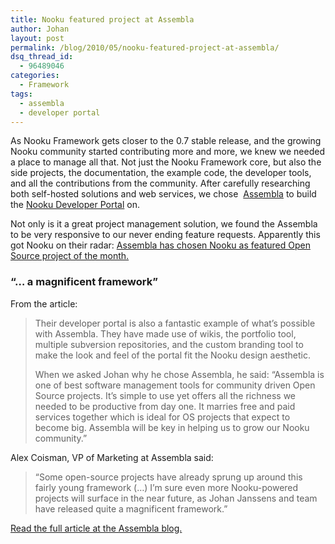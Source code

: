 ```yaml
---
title: Nooku featured project at Assembla
author: Johan
layout: post
permalink: /blog/2010/05/nooku-featured-project-at-assembla/
dsq_thread_id:
  - 96489046
categories:
  - Framework
tags:
  - assembla
  - developer portal
---
```

As Nooku Framework gets closer to the 0.7 stable release, and the growing Nooku community started contributing more and more, we knew we needed a place to manage all that. Not just the Nooku Framework core, but also the side projects, the documentation, the example code, the developer tools, and all the contributions from the community. After carefully researching both self-hosted solutions and web services, we chose  [Assembla][1] to build the [Nooku Developer Portal][2] on.

Not only is it a great project management solution, we found the Assembla to be very responsive to our never ending feature requests. Apparently this got Nooku on their radar: [Assembla has chosen Nooku as featured Open Source project of the month.][3]

### &#8220;&#8230; a magnificent framework&#8221;

From the article:

> Their developer portal is also a fantastic example of what&#8217;s possible with Assembla. They have made use of wikis, the portfolio tool, multiple subversion repositories, and the custom branding tool to make the look and feel of the portal fit the Nooku design aesthetic.
> 
> When we asked Johan why he chose Assembla, he said: &#8220;Assembla is one of best software management tools for community driven Open Source projects. It&#8217;s simple to use yet offers all the richness we needed to be productive from day one. It marries free and paid services together which is ideal for OS projects that expect to become big. Assembla will be key in helping us to grow our Nooku community.&#8221;

Alex Coisman, VP of Marketing at Assembla said:

> &#8220;Some open-source projects have already sprung up around this fairly young framework (&#8230;) I&#8217;m sure even more Nooku-powered projects will surface in the near future, as Johan Janssens and team have released quite a magnificent framework.&#8221;

[Read the full article at the Assembla blog.][3]

 [1]: http://www.assembla.com
 [2]: http://blog.nooku.org/2010/04/nooku-developer-portal-opens-doors/
 [3]: http://blog.assembla.com/assemblablog/tabid/12618/bid/12639/Featured-Open-Source-Project-Nooku-Framework.aspx
